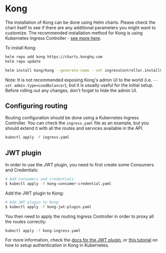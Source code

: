 # Kong

The installation of Kong can be done using Helm charts. Please check the chart itself to see if there are any additional parameters you might want to customize. The recommended installation method for Kong is using Kubernetes Ingress Controller - [see more here](https://github.com/Kong/kubernetes-ingress-controller#get-started).

To install Kong:

```bash
helm repo add kong https://charts.konghq.com
helm repo update

helm install kong/kong --generate-name --set ingressController.installCRDs=false --set ingressController.enabled=true --set admin.type=LoadBalancer --set proxy.type=LoadBalancer
```

Note: It is not recommended exposing Kong's admin UI to the world (i.e. `--set admin.type=LoadBalancer`), but it is usually useful for the initial setup. Before rolling out any changes, don't forget to hide the admin UI.

## Configuring routing

Routing configuration should be done using a Kubernetes Ingress Controller. You can check the `ingress.yaml` file as an example, but you should extend it with all the routes and services available in the API.

```bash
kubectl apply -f ingress.yaml
```

## JWT plugin

In order to use the JWT plugin, you need to first create some Consumers and Credentials:

```bash
# Add consumers and credentials
$ kubectl apply -f kong-consumer-credential.yaml
```

Add the JWT plugin to Kong:

```bash
# Add JWT plugin to Kong
$ kubectl apply -f kong-jwt-plugin.yaml
```

You then need to apply the routing Ingress Controller in order to proxy all the routes correctly:

```bash
kubectl apply -f kong-ingress.yaml
```

For more information, check the [docs for the JWT plugin](https://docs.konghq.com/hub/kong-inc/jwt/), or [this tutorial](https://blog.baeke.info/2019/06/15/api-management-with-kong-ingress-controller-on-kubernetes/) on how to setup authentication in Kong in Kubernetes.
